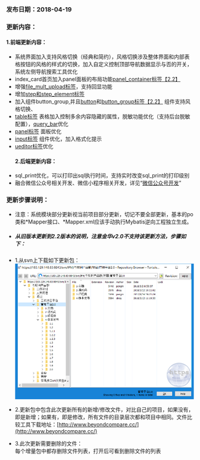 ### 发布日期：2018-04-19

### 更新内容：

#### 1.前端更新内容：

* 系统界面加入支持风格切换（经典和简约），风格切换涉及整体界面和内部表格按钮的风格的样式的切换，加入自定义控制顶部导航数据显示与否的开关，系统左侧导航搜索工具优化
* index\_card首页加入panel面板的布局功能[panel\_container标签【2.2】](/ji-ben-biao-dan-kong-jian/panelcontainer-biao-qian-3010-2-2.md)
* 增强[file\_mult\_upload标签](/ji-ben-biao-dan-kong-jian/filemult-upload-biao-qian-3010-lu-3011.md)，支持回显功能
* 增加[step和step\_element标签](/ji-ben-biao-dan-kong-jian/stephe-step-element-biao-qian.md)
* 加入组件button\_group,并且[button](/ji-ben-biao-dan-kong-jian/buttonbiao-qian-3010-shi-3011.md)和[button\_group标签【2.2】](/ji-ben-biao-dan-kong-jian/buttongroup-biao-qian-3010-2-2.md)
  组件支持风格切换、
* [table标签](/ji-ben-biao-dan-kong-jian/tablebiao-qian-3010-zhu-3011.md)
  表格加入控制多余内容隐藏的属性，脱敏功能优化（支持后台脱敏配置），[query\_bar](/ji-ben-biao-dan-kong-jian/tablebiao-qian-3010-zhu-3011.md)优化
* [panel标签](/ji-ben-biao-dan-kong-jian/panelbiao-qian.md)
  面板优化
* [input标签](/ji-ben-biao-dan-kong-jian/inputbiao-qian-3010-shi-3011.md)
  组件优化，加入格式化提示
* [ueditor标签](/ji-ben-biao-dan-kong-jian/ueditorbiao-qian.md)优化
  #### 2.后端更新内容：
* sql\_print优化，可以打印出sql执行时间，支持实时改变sql\_print的打印级别
* 融合微信公众号相关开发、微信小程序相关开发，详见“[微信公众号开发](/kuang-jia-she-zhi/wei-xin-kai-fa.md)”

### 更新步骤说明：

* 注意：系统模块部分更新视当前项目部分更新，切记不要全部更新，基本的po类和\*Mapper接口、\*Mapper.xml应该手动执行Mybatis逆向工程独立生成。
* ##### 从旧版本更新到2.2版本的说明，注意金华v2.0不支持该更新方法，步骤如下：
* 1.从svn上下载如下更新包：  
  ![](/assets/v2.0-1.png)
* 2.更新包中包含此次更新所有的新增/修改文件，对比自己的项目，如果没有，即是新增；如果有，即是修改，所有文件的目录层次都和项目中相同。文件比较工具下载地址：[http://www.beyondcompare.cc/](http://www.beyondcompare.cc/)

* 3.此次更新需要删除的文件：  
  每个增量包中都存删除文件列表，打开后可看到删除文件的列表



